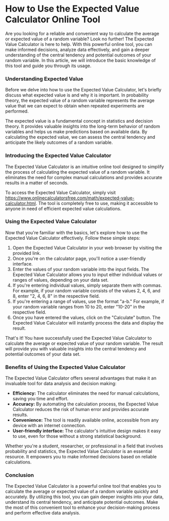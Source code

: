 How to Use the Expected Value Calculator Online Tool
====================================================

Are you looking for a reliable and convenient way to calculate the average or expected value of a random variable? Look no further! The Expected Value Calculator is here to help. With this powerful online tool, you can make informed decisions, analyze data effectively, and gain a deeper understanding of the central tendency and potential outcomes of your random variable. In this article, we will introduce the basic knowledge of this tool and guide you through its usage.

### Understanding Expected Value

Before we delve into how to use the Expected Value Calculator, let's briefly discuss what expected value is and why it is important. In probability theory, the expected value of a random variable represents the average value that we can expect to obtain when repeated experiments are performed.

The expected value is a fundamental concept in statistics and decision theory. It provides valuable insights into the long-term behavior of random variables and helps us make predictions based on available data. By calculating the expected value, we can assess the central tendency and anticipate the likely outcomes of a random variable.

### Introducing the Expected Value Calculator

The Expected Value Calculator is an intuitive online tool designed to simplify the process of calculating the expected value of a random variable. It eliminates the need for complex manual calculations and provides accurate results in a matter of seconds.

To access the Expected Value Calculator, simply visit <https://www.onlinecalculatorsfree.com/math/expected-value-calculator.html>. The tool is completely free to use, making it accessible to anyone in need of efficient expected value calculations.

### Using the Expected Value Calculator

Now that you're familiar with the basics, let's explore how to use the Expected Value Calculator effectively. Follow these simple steps:

1. Open the Expected Value Calculator in your web browser by visiting the provided link.
2. Once you're on the calculator page, you'll notice a user-friendly interface.
3. Enter the values of your random variable into the input fields. The Expected Value Calculator allows you to input either individual values or ranges of values, depending on your data set.
4. If you're entering individual values, simply separate them with commas. For example, if your random variable consists of the values 2, 4, 6, and 8, enter "2, 4, 6, 8" in the respective field.
5. If you're entering a range of values, use the format "a-b." For example, if your random variable ranges from 10 to 20, enter "10-20" in the respective field.
6. Once you have entered the values, click on the "Calculate" button. The Expected Value Calculator will instantly process the data and display the result.

That's it! You have successfully used the Expected Value Calculator to calculate the average or expected value of your random variable. The result will provide you with valuable insights into the central tendency and potential outcomes of your data set.

### Benefits of Using the Expected Value Calculator

The Expected Value Calculator offers several advantages that make it an invaluable tool for data analysis and decision making:

- **Efficiency:** The calculator eliminates the need for manual calculations, saving you time and effort.
- **Accuracy:** By automating the calculation process, the Expected Value Calculator reduces the risk of human error and provides accurate results.
- **Convenience:** The tool is readily available online, accessible from any device with an internet connection.
- **User-friendly interface:** The calculator's intuitive design makes it easy to use, even for those without a strong statistical background.

Whether you're a student, researcher, or professional in a field that involves probability and statistics, the Expected Value Calculator is an essential resource. It empowers you to make informed decisions based on reliable calculations.

### Conclusion

The Expected Value Calculator is a powerful online tool that enables you to calculate the average or expected value of a random variable quickly and accurately. By utilizing this tool, you can gain deeper insights into your data, understand its central tendency, and anticipate potential outcomes. Make the most of this convenient tool to enhance your decision-making process and perform effective data analysis.